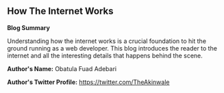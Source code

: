 How The Internet Works
----------------------

**Blog Summary**

Understanding how the internet works is a crucial foundation to hit the ground running as a web developer. This blog introduces the reader to the internet and all the interesting details that happens behind the scene.

**Author's Name:** Obatula Fuad Adebari

**Author's Twitter Profile:** https://twitter.com/TheAkinwale
